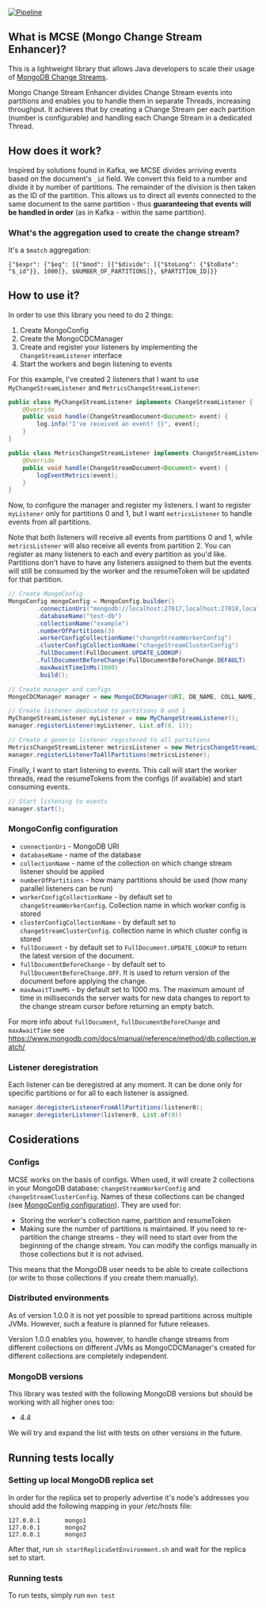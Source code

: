 [![Pipeline][GitHub Acitons badge]][GitHub Acitons link]

## What is MCSE (Mongo Change Stream Enhancer)?

This is a lightweight library that allows Java developers to scale their usage of [MongoDB Change Streams](https://www.mongodb.com/docs/manual/changeStreams/). 

Mongo Change Stream Enhancer divides Change Stream events into partitions and enables you to handle them in separate Threads, increasing throughput. It achieves that by creating a Change Stream per each partition (number is configurable) and handling each Change Stream in a dedicated Thread.

## How does it work?

Inspired by solutions found in Kafka, we MCSE divides arriving events based on the document's `_id` field. We convert this field to a number and divide it by number of partitions. The remainder of the division is then taken as the ID of the partition.
This allows us to direct all events connected to the same document to the same partition - thus **guaranteeing that events will be handled in order** (as in Kafka - within the same partition).

### What's the aggregation used to create the change stream?

It's a `$match` aggregation:

`{"$expr": {"$eq": [{"$mod": [{"$divide": [{"$toLong": {"$toDate": "$_id"}}, 1000]}, $NUMBER_OF_PARTITIONS]}, $PARTITION_ID]}}`
## How to use it?

In order to use this library you need to do 2 things:

1. Create MongoConfig
2. Create the MongoCDCManager
3. Create and register your listeners by implementing the `ChangeStreamListener` interface
4. Start the workers and begin listening to events

For this example, I've created 2 listeners that I want to use `MyChangeStreamListener` and `MetricsChangeStreamListener`:

```java
public class MyChangeStreamListener implements ChangeStreamListener {
	@Override
	public void handle(ChangeStreamDocument<Document> event) {
		log.info("I've received an event! {}", event);
	}
}
```

```java
public class MetricsChangeStreamListener implements ChangeStreamListener {
	@Override
	public void handle(ChangeStreamDocument<Document> event) {
		logEventMetrics(event);
	}
}
```

Now, to configure the manager and register my listeners. I want to register `myListener` only for partitions 0 and 1, but I want `metricsListener` to handle events from all partitions.

Note that both listeners will receive all events from partitions 0 and 1, while `metricsListener` will also receive all events from partition 2. You can register as many listeners to each and every partition as you'd like. Partitions don't have to have any listeners assigned to them but the events will still be consumed by the worker and the resumeToken will be updated for that partition.

```java
// Create MongoConfig
MongoConfig mongoConfig = MongoConfig.builder()
		.connectionUri("mongodb://localhost:27017,localhost:27018,localhost:27019/?replicaSet=dbrs&retryWrites=true&w=majority")
		.databaseName("test-db")
		.collectionName("example")
		.numberOfPartitions(3)
		.workerConfigCollectionName("changeStreamWorkerConfig")
		.clusterConfigCollectionName("changeStreamClusterConfig")
		.fullDocument(FullDocument.UPDATE_LOOKUP)
		.fullDocumentBeforeChange(FullDocumentBeforeChange.DEFAULT)
		.maxAwaitTimeInMs(1000)
		.build();

// Create manager and configs
MongoCDCManager manager = new MongoCDCManager(URI, DB_NAME, COLL_NAME, 3);

// Create listener dedicated to partitions 0 and 1
MyChangeStreamListener myListener = new MyChangeStreamListener();
manager.registerListener(myListener, List.of(0, 1));

// Create a generic listener registered to all partitions
MetricsChangeStreamListener metricsListener = new MetricsChangeStreamListener();
manager.registerListenerToAllPartitions(metricsListener);
```

Finally, I want to start listening to events. This call will start the worker threads, read the resumeTokens from the configs (if available) and start consuming events. 

```java
// Start listening to events
manager.start();
```

### MongoConfig configuration

* `connectionUri` - MongoDB URI
* `databaseName` - name of the database
* `collectionName` - name of the collection on which change stream listener should be applied
* `numberOfPartitions` - how many partitions should be used (how many parallel listeners can be run)
* `workerConfigCollectionName` - by default set to `changeStreamWorkerConfig`. Collection name in which worker config is stored
* `clusterConfigCollectionName` - by default set to `changeStreamClusterConfig`. collection name in which cluster config is stored
* `fullDocument` - by default set to `FullDocument.UPDATE_LOOKUP` to return the latest version of the document.
* `fullDocumentBeforeChange` - by default set to `FullDocumentBeforeChange.OFF`. It is used to return version of the document before applying the change.
* `maxAwaitTimeMS` - by default set to 1000 ms. The maximum amount of time in milliseconds the server waits for new data changes to report to the change stream cursor before returning an empty batch.


For more info about `fullDocument`, `fullDocumentBeforeChange` and `maxAwaitTime` see https://www.mongodb.com/docs/manual/reference/method/db.collection.watch/


### Listener deregistration

Each listener can be deregistred at any moment. It can be done only for specific 
partitions or for all to each listener is assigned.

```java
manager.deregisterListenerFromAllPartitions(listener0);
manager.deregisterListener(listener0, List.of(0))
```

## Cosiderations

### Configs

MCSE works on the basis of configs. When used, it will create 2 collections in your MongoDB database: `changeStreamWorkerConfig` and `changeStreamClusterConfig`. Names of these collections can be changed (see [MongoConfig configuration](#mongoconfig-configuration)). They are used for:

* Storing the worker's collection name, partition and resumeToken 
* Making sure the number of partitions is maintained. If you need to re-partition the change streams - they will need to start over from the beginning of the change stream. You can modify the configs manually in those collections but it is not advised.

This means that the MongoDB user needs to be able to create collections (or write to those collections if you create them manually). 

### Distributed environments

As of version 1.0.0 it is not yet possible to spread partitions across multiple JVMs. However, such a feature is planned for future releases.

Version 1.0.0 enables you, however, to handle change streams from different collections on different JVMs as MongoCDCManager's created for different collections are completely independent.

### MongoDB versions

This library was tested with the following MongoDB versions but should be working with all higher ones too:

* 4.4

We will try and expand the list with tests on other versions in the future.

## Running tests locally

### Setting up local MongoDB replica set

In order for the replica set to properly advertise it's node's addresses you should add the following mapping in your /etc/hosts file:

```
127.0.0.1       mongo1
127.0.0.1       mongo2
127.0.0.1       mongo3
```

After that, run `sh startReplicaSetEnvironment.sh` and wait for the replica set to start.

### Running tests

To run tests, simply run `mvn test` 

[GitHub Acitons badge]: https://github.com/gravity9-tech/mongocdc/actions/workflows/maven.yml/badge.svg?branch=main

[GitHub Acitons link]: https://github.com/gravity9-tech/mongocdc/actions/workflows/maven.yml
